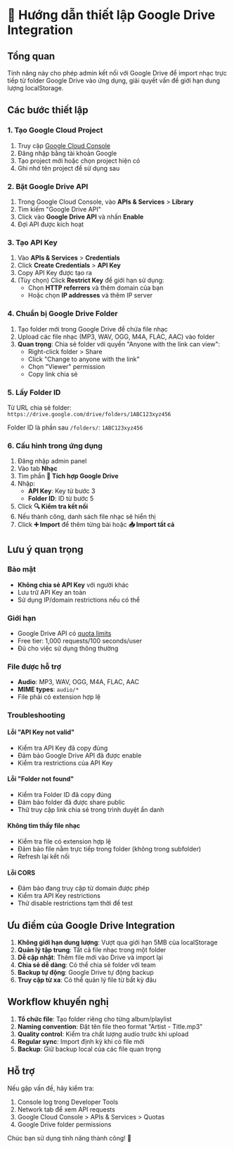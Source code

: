 # 🔗 Hướng dẫn thiết lập Google Drive Integration

## Tổng quan
Tính năng này cho phép admin kết nối với Google Drive để import nhạc trực tiếp từ folder Google Drive vào ứng dụng, giải quyết vấn đề giới hạn dung lượng localStorage.

## Các bước thiết lập

### 1. Tạo Google Cloud Project
1. Truy cập [Google Cloud Console](https://console.developers.google.com)
2. Đăng nhập bằng tài khoản Google
3. Tạo project mới hoặc chọn project hiện có
4. Ghi nhớ tên project để sử dụng sau

### 2. Bật Google Drive API
1. Trong Google Cloud Console, vào **APIs & Services** > **Library**
2. Tìm kiếm "Google Drive API"
3. Click vào **Google Drive API** và nhấn **Enable**
4. Đợi API được kích hoạt

### 3. Tạo API Key
1. Vào **APIs & Services** > **Credentials**
2. Click **Create Credentials** > **API Key**
3. Copy API Key được tạo ra
4. (Tùy chọn) Click **Restrict Key** để giới hạn sử dụng:
   - Chọn **HTTP referrers** và thêm domain của bạn
   - Hoặc chọn **IP addresses** và thêm IP server

### 4. Chuẩn bị Google Drive Folder
1. Tạo folder mới trong Google Drive để chứa file nhạc
2. Upload các file nhạc (MP3, WAV, OGG, M4A, FLAC, AAC) vào folder
3. **Quan trọng**: Chia sẻ folder với quyền "Anyone with the link can view":
   - Right-click folder > Share
   - Click "Change to anyone with the link"
   - Chọn "Viewer" permission
   - Copy link chia sẻ

### 5. Lấy Folder ID
Từ URL chia sẻ folder: `https://drive.google.com/drive/folders/1ABC123xyz456`

Folder ID là phần sau `/folders/`: `1ABC123xyz456`

### 6. Cấu hình trong ứng dụng
1. Đăng nhập admin panel
2. Vào tab **Nhạc**
3. Tìm phần **🔗 Tích hợp Google Drive**
4. Nhập:
   - **API Key**: Key từ bước 3
   - **Folder ID**: ID từ bước 5
5. Click **🔍 Kiểm tra kết nối**
6. Nếu thành công, danh sách file nhạc sẽ hiển thị
7. Click **➕ Import** để thêm từng bài hoặc **📥 Import tất cả**

## Lưu ý quan trọng

### Bảo mật
- **Không chia sẻ API Key** với người khác
- Lưu trữ API Key an toàn
- Sử dụng IP/domain restrictions nếu có thể

### Giới hạn
- Google Drive API có [quota limits](https://developers.google.com/drive/api/guides/limits)
- Free tier: 1,000 requests/100 seconds/user
- Đủ cho việc sử dụng thông thường

### File được hỗ trợ
- **Audio**: MP3, WAV, OGG, M4A, FLAC, AAC
- **MIME types**: `audio/*`
- File phải có extension hợp lệ

### Troubleshooting

#### Lỗi "API Key not valid"
- Kiểm tra API Key đã copy đúng
- Đảm bảo Google Drive API đã được enable
- Kiểm tra restrictions của API Key

#### Lỗi "Folder not found"
- Kiểm tra Folder ID đã copy đúng
- Đảm bảo folder đã được share public
- Thử truy cập link chia sẻ trong trình duyệt ẩn danh

#### Không tìm thấy file nhạc
- Kiểm tra file có extension hợp lệ
- Đảm bảo file nằm trực tiếp trong folder (không trong subfolder)
- Refresh lại kết nối

#### Lỗi CORS
- Đảm bảo đang truy cập từ domain được phép
- Kiểm tra API Key restrictions
- Thử disable restrictions tạm thời để test

## Ưu điểm của Google Drive Integration

1. **Không giới hạn dung lượng**: Vượt qua giới hạn 5MB của localStorage
2. **Quản lý tập trung**: Tất cả file nhạc trong một folder
3. **Dễ cập nhật**: Thêm file mới vào Drive và import lại
4. **Chia sẻ dễ dàng**: Có thể chia sẻ folder với team
5. **Backup tự động**: Google Drive tự động backup
6. **Truy cập từ xa**: Có thể quản lý file từ bất kỳ đâu

## Workflow khuyến nghị

1. **Tổ chức file**: Tạo folder riêng cho từng album/playlist
2. **Naming convention**: Đặt tên file theo format "Artist - Title.mp3"
3. **Quality control**: Kiểm tra chất lượng audio trước khi upload
4. **Regular sync**: Import định kỳ khi có file mới
5. **Backup**: Giữ backup local của các file quan trọng

## Hỗ trợ

Nếu gặp vấn đề, hãy kiểm tra:
1. Console log trong Developer Tools
2. Network tab để xem API requests
3. Google Cloud Console > APIs & Services > Quotas
4. Google Drive folder permissions

Chúc bạn sử dụng tính năng thành công! 🎵